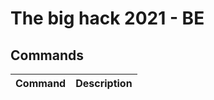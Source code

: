 # The big hack 2021 - BE

## Commands

| Command          | Description              |
| ---------------- | ------------------------ |

